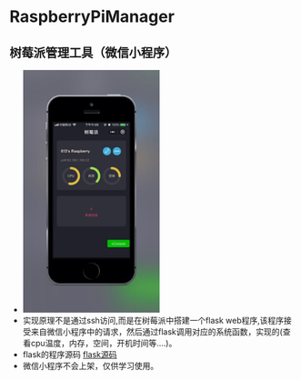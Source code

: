 # RaspberryPiManager
## 树莓派管理工具（微信小程序）

* <img src="https://github.com/creatorMao/RaspberryPiManager/raw/master/Design/1.jpg"  height="50%" width="50%">
* 实现原理不是通过ssh访问,而是在树莓派中搭建一个flask web程序,该程序接受来自微信小程序中的请求，然后通过flask调用对应的系统函数，实现的(查看cpu温度，内存，空间，开机时间等....)。
* flask的程序源码 [flask源码](https://github.com/creatorMao/RaspberryPiManager/blob/master/web/test.py)
* 微信小程序不会上架，仅供学习使用。

